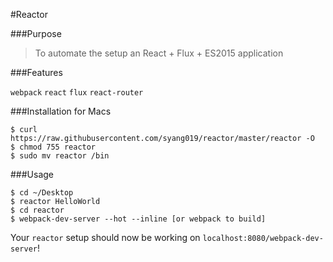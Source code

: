 #Reactor

###Purpose

>To automate the setup an React + Flux + ES2015 application

###Features

`webpack`
`react`
`flux`
`react-router`

###Installation for Macs

  	$ curl https://raw.githubusercontent.com/syang019/reactor/master/reactor -O
	$ chmod 755 reactor
	$ sudo mv reactor /bin

###Usage

  	$ cd ~/Desktop
  	$ reactor HelloWorld
  	$ cd reactor
  	$ webpack-dev-server --hot --inline [or webpack to build]

Your `reactor` setup should now be working on `localhost:8080/webpack-dev-server`!
